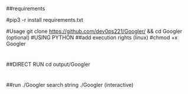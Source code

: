 ##requirements

#pip3 -r install requirements.txt


#Usage 
git clone https://github.com/dev0ps221/Googler/ && cd Googler (optional)
#USING PYTHON
##add execution rights (linux)
#chmod +x Googler 
#
##DIRECT RUN
cd output/Googler
#
##run
./Googler search string
./Googler (interactive)
